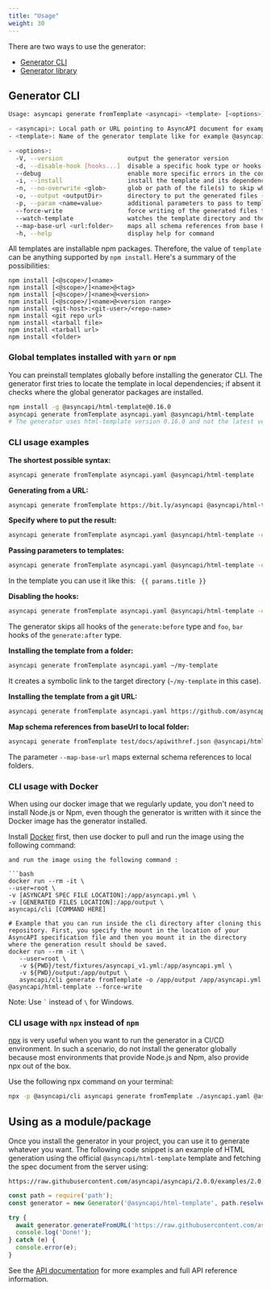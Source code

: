 ```yaml
---
title: "Usage"
weight: 30
---
```


There are two ways to use the generator:
- [Generator CLI](#generator-cli)
- [Generator library](#using-as-a-modulepackage)

## Generator CLI
```bash
Usage: asyncapi generate fromTemplate <asyncapi> <template> [<options>]

- <asyncapi>: Local path or URL pointing to AsyncAPI document for example https://bit.ly/asyncapi
- <template>: Name of the generator template like for example @asyncapi/html-template or https://github.com/asyncapi/html-template

- <options>:
  -V, --version                  output the generator version
  -d, --disable-hook [hooks...]  disable a specific hook type or hooks from a given hook type
  --debug                        enable more specific errors in the console
  -i, --install                  install the template and its dependencies (defaults to false)
  -n, --no-overwrite <glob>      glob or path of the file(s) to skip when regenerating
  -o, --output <outputDir>       directory to put the generated files (defaults to current directory)
  -p, --param <name=value>       additional parameters to pass to templates
  --force-write                  force writing of the generated files to a given directory even if it is a Git repository with unstaged files or not empty dir (defaults to false)
  --watch-template               watches the template directory and the AsyncAPI document, and re-generates the files when changes occur. Ignores the output directory. This flag should be used only for template development.
  --map-base-url <url:folder>    maps all schema references from base URL to local folder
  -h, --help                     display help for command
```

All templates are installable npm packages. Therefore, the value of `template` can be anything supported by `npm install`. Here's a summary of the possibilities:
```
npm install [<@scope>/]<name>
npm install [<@scope>/]<name>@<tag>
npm install [<@scope>/]<name>@<version>
npm install [<@scope>/]<name>@<version range>
npm install <git-host>:<git-user>/<repo-name>
npm install <git repo url>
npm install <tarball file>
npm install <tarball url>
npm install <folder>
```

### Global templates installed with `yarn` or `npm`

You can preinstall templates globally before installing the generator CLI. The generator first tries to locate the template in local dependencies; if absent it checks where the global generator packages are installed.

```bash
npm install -g @asyncapi/html-template@0.16.0
asyncapi generate fromTemplate asyncapi.yaml @asyncapi/html-template
# The generator uses html-template version 0.16.0 and not the latest version.
```

### CLI usage examples

**The shortest possible syntax:**
```bash
asyncapi generate fromTemplate asyncapi.yaml @asyncapi/html-template
```

**Generating from a URL:**
```bash
asyncapi generate fromTemplate https://bit.ly/asyncapi @asyncapi/html-template
```

**Specify where to put the result:**
```bash
asyncapi generate fromTemplate asyncapi.yaml @asyncapi/html-template -o ./docs
```

**Passing parameters to templates:**
```bash
asyncapi generate fromTemplate asyncapi.yaml @asyncapi/html-template -o ./docs -p title='Hello from param'
```

In the template you can use it like this: ` {{ params.title }}`

**Disabling the hooks:**
```bash
asyncapi generate fromTemplate asyncapi.yaml @asyncapi/html-template -o ./docs -d generate:before generate:after=foo,bar
```

The generator skips all hooks of the `generate:before` type and `foo`, `bar` hooks of the `generate:after` type.

**Installing the template from a folder:**
```bash
asyncapi generate fromTemplate asyncapi.yaml ~/my-template
```

It creates a symbolic link to the target directory (`~/my-template` in this case). 

**Installing the template from a git URL:**
```bash
asyncapi generate fromTemplate asyncapi.yaml https://github.com/asyncapi/html-template.git
```

**Map schema references from baseUrl to local folder:**
```bash
asyncapi generate fromTemplate test/docs/apiwithref.json @asyncapi/html-template -o ./build/ --force-write --map-base-url https://schema.example.com/crm/:./test/docs/
```

The parameter `--map-base-url` maps external schema references to local folders.

### CLI usage with Docker

When using our docker image that we regularly update, you don't need to install Node.js or Npm, even though the generator is written with it since the Docker image has the generator installed.

Install [Docker](https://docs.docker.com/get-docker/) first, then use docker to pull and run the image using the following command:
``` 
and run the image using the following command :

```bash
docker run --rm -it \
--user=root \
-v [ASYNCAPI SPEC FILE LOCATION]:/app/asyncapi.yml \
-v [GENERATED FILES LOCATION]:/app/output \
asyncapi/cli [COMMAND HERE]

# Example that you can run inside the cli directory after cloning this repository. First, you specify the mount in the location of your AsyncAPI specification file and then you mount it in the directory where the generation result should be saved.
docker run --rm -it \
   --user=root \
   -v ${PWD}/test/fixtures/asyncapi_v1.yml:/app/asyncapi.yml \
   -v ${PWD}/output:/app/output \
   asyncapi/cli generate fromTemplate -o /app/output /app/asyncapi.yml @asyncapi/html-template --force-write
```
Note: Use ``` ` ``` instead of `\` for Windows.

### CLI usage with `npx` instead of `npm`

[npx](https://www.npmjs.com/package/npx) is very useful when you want to run the generator in a CI/CD environment. In such a scenario, do not install the generator globally because most environments that provide Node.js and Npm, also provide npx out of the box. 

Use the following npx command on your terminal:

```bash
npx -p @asyncapi/cli asyncapi generate fromTemplate ./asyncapi.yaml @asyncapi/html-template
```

## Using as a module/package
Once you install the generator in your project, you can use it to generate whatever you want. The following code snippet is an example of HTML generation using the official `@asyncapi/html-template` template and fetching the spec document from the server using:
```
https://raw.githubusercontent.com/asyncapi/asyncapi/2.0.0/examples/2.0.0/streetlights.yml
```

```js
const path = require('path');
const generator = new Generator('@asyncapi/html-template', path.resolve(__dirname, 'example'));

try {
  await generator.generateFromURL('https://raw.githubusercontent.com/asyncapi/asyncapi/2.0.0/examples/2.0.0/streetlights.yml');
  console.log('Done!');
} catch (e) {
  console.error(e);
}
```

See the [API documentation](api.md) for more examples and full API reference information.